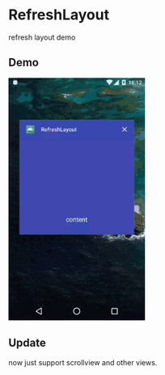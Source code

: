 # RefreshLayout
refresh layout demo

## Demo
![demo](./images/demo.gif)

## Update
now just support scrollview and other views.